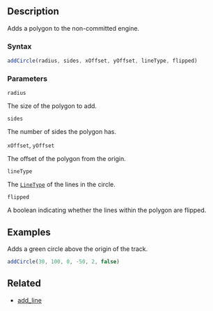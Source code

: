 ## Description

Adds a polygon to the non-committed engine.

### Syntax

```js
addCircle(radius, sides, xOffset, yOffset, lineType, flipped)
```

### Parameters

`radius`

The size of the polygon to add.

`sides`

The number of sides the polygon has.

`xOffset`, `yOffset`

The offset of the polygon from the origin.

`lineType`

The [`LineType`](../External/line_type.js) of the lines in the circle.

`flipped`

A boolean indicating whether the lines within the polygon are flipped.

## Examples

Adds a green circle above the origin of the track.

```js
addCircle(30, 100, 0, -50, 2, false)
```

## Related

- [add_line](./add_line.md)
